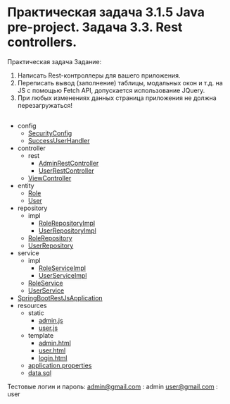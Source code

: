 # Практическая задача 3.1.5 Java pre-project. Задача 3.3. Rest controllers.
Практическая задача
Задание:
1. Написать Rest-контроллеры для вашего приложения.
2. Переписать вывод (заполнение) таблицы, модальных окон и т.д. на JS c помощью Fetch API, допускается использование JQuery.
3. При любых изменениях данных страница приложения не должна перезагружаться!
##
- config
    - [SecurityConfig](src/main/java/com/example/spring_boot_rest_js/config/SecurityConfig.java)
    - [SuccessUserHandler](src/main/java/com/example/spring_boot_rest_js/config/SuccessUserHandler.java)
- controller
    - rest
        - [AdminRestController](src/main/java/com/example/spring_boot_rest_js/controller/rest/AdminRestController.java)
        - [UserRestController](src/main/java/com/example/spring_boot_rest_js/controller/rest/UserRestController.java)
    - [ViewController](src/main/java/com/example/spring_boot_rest_js/controller/ViewController.java)
- entity
    - [Role](src/main/java/com/example/spring_boot_rest_js/entity/Role.java)
    - [User](src/main/java/com/example/spring_boot_rest_js/entity/User.java)
- repository
    - impl
        - [RoleRepositoryImpl](src/main/java/com/example/spring_boot_rest_js/repository/impl/RoleRepositoryImpl.java)
        - [UserRepositoryImpl](src/main/java/com/example/spring_boot_rest_js/repository/impl/UserRepositoryImpl.java)
    - [RoleRepository](src/main/java/com/example/spring_boot_rest_js/repository/RoleRepository.java)
    - [UserRepository](src/main/java/com/example/spring_boot_rest_js/repository/UserRepository.java)
- service
    - impl
        - [RoleServiceImpl](src/main/java/com/example/spring_boot_rest_js/service/impl/RoleServiceImpl.java)
        - [UserServiceImpl](src/main/java/com/example/spring_boot_rest_js/service/impl/UserServiceImpl.java)
    - [RoleService](src/main/java/com/example/spring_boot_rest_js/service/RoleService.java)
    - [UserService](src/main/java/com/example/spring_boot_rest_js/service/UserService.java)
- [SpringBootRestJsApplication](src/main/java/com/example/spring_boot_rest_js/SpringBootRestJsApplication.java)
- resources
    - static
        - [admin.js](src/main/resources/static/admin.js)
        - [user.js](src/main/resources/static/user.js)
    - template
        - [admin.html](src/main/resources/templates/admin.html)
        - [user.html](src/main/resources/templates/user.html)
        - [login.html](src/main/resources/templates/login.html)
    - [application.properties](src/main/resources/application.properties)
    - [data.sql](src/main/resources/data.sql)


Тестовые логин и пароль:
admin@gmail.com : admin
user@gmail.com : user
    